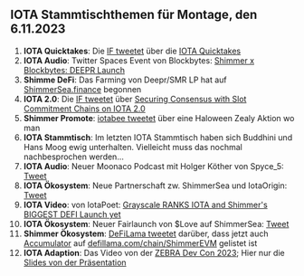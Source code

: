 ## IOTA Stammtischthemen für Montage, den 6.11.2023

1. **IOTA Quicktakes**: Die [IF tweetet]() über die [IOTA Quicktakes]()
2. **IOTA Audio**: Twitter Spaces Event von Blockbytes: [Shimmer x Blockbytes: DEEPR Launch](https://x.com/blockbytescom/status/1718998587571310893?s=20)
3. **Shimme DeFi**: Das Farming von Deepr/SMR LP hat auf [ShimmerSea.finance](https://shimmersea.finance/liquidity/pool/0xd56c46dde3079bb7799826c6bff217665206100b) begonnen
4. **IOTA 2.0**: Die [IF tweetet](https://x.com/iota/status/1719021403868193113?s=20) über [Securing Consensus with Slot Commitment Chains on IOTA 2.0](https://www.youtube.com/watch?v=obTv3bbB9NQ)
5. **Shimmer Promote**: [iotabee tweetet](https://x.com/iotabee/status/1719258172999746042?s=20) über eine Haloween  Zealy Aktion wo man
6. **IOTA Stammtisch**: Im letzten IOTA Stammtisch haben sich Buddhini und Hans Moog ewig unterhalten. Vielleicht muss das nochmal nachbesprochen werden...
7. **IOTA Audio**: Neuer Moonaco Podcast mit Holger Köther von Spyce_5: [Tweet](https://x.com/MoonacoPodcast/status/1719405918784266361?s=20)
8. **IOTA Ökosystem**: Neue Partnerschaft zw. ShimmerSea und IotaOrigin: [Tweet](https://x.com/ShimmerSeaDEX/status/1719346013138284746?s=20)
9. **IOTA Video**: von IotaPoet: [Grayscale RANKS IOTA and Shimmer's BIGGEST DEFI Launch yet](https://www.youtube.com/watch?v=XIDeQ1nk1aw)
10. **IOTA Ökosystem**: Neuer Fairlaunch von $Love auf ShimmerSea: [Tweet](https://x.com/ShimmerSeaDEX/status/1719620490183028955?s=20)
11. **Shimmer Ökosystem**: [DeFiLama tweetet](https://x.com/DefiLlama/status/1719384396547969486?s=20) darüber, dass jetzt auch [Accumulator](https://twitter.com/ACCU_DeFi) auf [defillama.com/chain/ShimmerEVM](https://defillama.com/chain/ShimmerEVM) gelistet ist
12. **IOTA Adaption**: Das Video von der [ZEBRA Dev Con 2023](https://www.zebra.com/content/dam/zebra_dam/en/video/web-production/zebra%20devcon2023-video-ats-iota-dlt-value-chains-jose-cantera-en-us.mp4.mp4); Hier nur die [Slides von der Präsentation](https://www.zebra.com/content/dam/zebra_dam/en/presentation/customer-facing/zebra-devcon2023-presentation-custumer-facing-iota-dlt-value-chains-jose-cantera-en-us.pdf)

